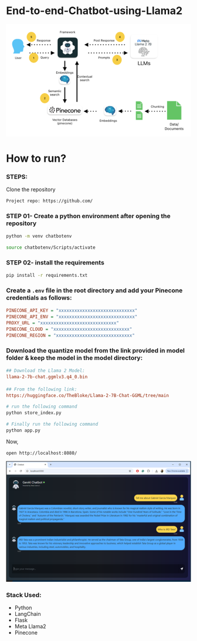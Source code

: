 # End-to-end-Chatbot-using-Llama2
![Alt text](static/images/architecture.png)
# How to run?
### STEPS:

Clone the repository

```bash
Project repo: https://github.com/
```

### STEP 01- Create a python environment after opening the repository

```bash
python -m venv chatbotenv
```

```bash
source chatbotenv/Scripts/activate
```

### STEP 02- install the requirements
```bash
pip install -r requirements.txt
```


### Create a `.env` file in the root directory and add your Pinecone credentials as follows:

```ini
PINECONE_API_KEY = "xxxxxxxxxxxxxxxxxxxxxxxxxxxxx"
PINECONE_API_ENV = "xxxxxxxxxxxxxxxxxxxxxxxxxxxxx"
PROXY_URL = "xxxxxxxxxxxxxxxxxxxxxxxxxxxxx"
PINECONE_CLOUD = "xxxxxxxxxxxxxxxxxxxxxxxxxxxxx"
PINECONE_REGION = "xxxxxxxxxxxxxxxxxxxxxxxxxxxxx"
```


### Download the quantize model from the link provided in model folder & keep the model in the model directory:

```ini
## Download the Llama 2 Model:
llama-2-7b-chat.ggmlv3.q4_0.bin

## From the following link:
https://huggingface.co/TheBloke/Llama-2-7B-Chat-GGML/tree/main
```

```bash
# run the following command
python store_index.py
```

```bash
# Finally run the following command
python app.py
```

Now,
```bash
open http://localhost:8080/
```

![Alt text](static/images/example.png)

### Stack Used:

- Python
- LangChain
- Flask
- Meta Llama2
- Pinecone